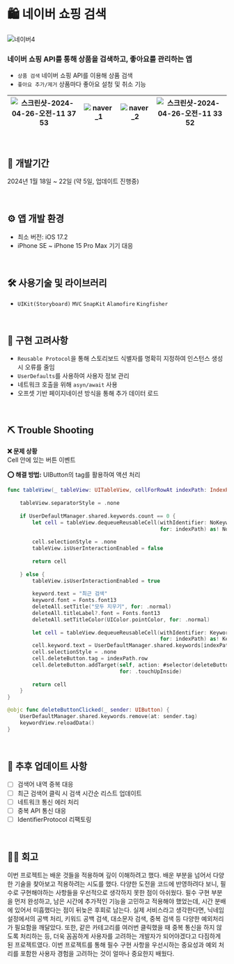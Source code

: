 # 🛍️ 네이버 쇼핑 검색

<picture>![네이버4](https://github.com/jieun0330/NaverShoppingAPI_Storyboard/assets/42729069/760ee4dc-8327-4037-b758-88d0bd0cf46a)</picture>

### 네이버 쇼핑 API를 통해 상품을 검색하고, 좋아요를 관리하는 앱
* `상품 검색` 네이버 쇼핑 API를 이용해 상품 검색
* `좋아요 추가/제거` 상품마다 좋아요 설청 및 취소 기능


|<picture>![스크린샷-2024-04-26-오전-11 37 53](https://github.com/jieun0330/jieun0330/assets/42729069/cc1258b5-299e-42f4-82fc-810c918416d7)</picture>|<picture>![naver_1](https://github.com/jieun0330/jieun0330/assets/42729069/1fe502b3-b498-4780-973f-5b1ed0f7e686)</picture>|<picture>![naver_2](https://github.com/jieun0330/jieun0330/assets/42729069/53ae6441-44c2-4ac6-a65e-2522fa52cfaa)</picture>|<picture>![스크린샷-2024-04-26-오전-11 33 52](https://github.com/jieun0330/jieun0330/assets/42729069/e6582c87-faa2-402c-b294-180d927c24bb)</picture>
|---|---|---|---|


<br/>

## 🔨 개발기간
2024년 1월 18일 ~ 22일 (약 5일, 업데이트 진행중)

<br/>

## ⚙️ 앱 개발 환경
- 최소 버전: iOS 17.2
- iPhone SE ~ iPhone 15 Pro Max 기기 대응

<br/>

## 🛠️ 사용기술 및 라이브러리
*  `UIKit(Storyboard)` `MVC` `SnapKit` `Alamofire` `Kingfisher` 

<br/>

## 🔧 구현 고려사항
- `Reusable Protocol`을 통해 스토리보드 식별자를 명확히 지정하여 인스턴스 생성 시 오류를 줄임
- `UserDefaults`를 사용하여 사용자 정보 관리
- 네트워크 호출을 위해 `asyn/await` 사용
- 오프셋 기반 페이지네이션 방식을 통해 추가 데이터 로드
  

<br/>

## ⛏️ Trouble Shooting

**❌ 문제 상황**
<br/>
Cell 안에 있는 버튼 이벤트


**⭕️ 해결 방법:**
UIButton의 tag를 활용하여 액션 처리



```swift
func tableView(_ tableView: UITableView, cellForRowAt indexPath: IndexPath) -> UITableViewCell {
    
    tableView.separatorStyle = .none
    
    if UserDefaultManager.shared.keywords.count == 0 {
        let cell = tableView.dequeueReusableCell(withIdentifier: NoKeywordTableViewCell.identifier,
                                                 for: indexPath) as! NoKeywordTableViewCell
        
        cell.selectionStyle = .none
        tableView.isUserInteractionEnabled = false
        
        return cell
        
    } else {
        tableView.isUserInteractionEnabled = true
        
        keyword.text = "최근 검색"
        keyword.font = Fonts.font13
        deleteAll.setTitle("모두 지우기", for: .normal)
        deleteAll.titleLabel?.font = Fonts.font13
        deleteAll.setTitleColor(UIColor.pointColor, for: .normal)
        
        let cell = tableView.dequeueReusableCell(withIdentifier: KeywordResultsTableViewCell.identifier,
                                                 for: indexPath) as! KeywordResultsTableViewCell
        cell.keyword.text = UserDefaultManager.shared.keywords[indexPath.row]
        cell.selectionStyle = .none
        cell.deleteButton.tag = indexPath.row
        cell.deleteButton.addTarget(self, action: #selector(deleteButtonClicked(_:)),
                                    for: .touchUpInside)
        
        return cell
    }
}

@objc func deleteButtonClicked(_ sender: UIButton) {
    UserDefaultManager.shared.keywords.remove(at: sender.tag)
    keywordView.reloadData()
}

```

<br/>

## 🔧 추후 업데이트 사항

- [ ] 검색어 내역 중복 대응
- [ ] 최근 검색어 클릭 시 검색 시간순 리스트 업데이트
- [ ] 네트워크 통신 에러 처리
- [ ] 중복 API 통신 대응
- [ ] IdentifierProtocol 리팩토링

<br/>

## 👏🏻 회고
이번 프로젝트는 배운 것들을 적용하며 깊이 이해하려고 했다. 배운 부분을 넘어서 다양한 기술을 찾아보고 적용하려는 시도를 했다. 다양한 도전을 코드에 반영하려다 보니, 필수로 구현해야하는 사항들을 우선적으로 생각하지 못한 점이 아쉬웠다. 필수 구현 부분을 먼저 완성하고, 남은 시간에 추가적인 기능을 고민하고 적용해야 했었는데, 시간 분배에 있어서 미흡했다는 점이 뒤늦은 후회로 남는다. 실제 서비스라고 생각한다면, 닉네임 설정에서의 공백 처리, 키워드 공백 검색, 대소문자 검색, 중복 검색 등 다양한 예외처리가 필요함을 깨달았다. 또한, 같은 카테고리를 여러번 클릭했을 때 중복 통신을 하지 않도록 처리하는 등, 더욱 꼼꼼하게 사용자를 고려하는 개발자가 되어야겠다고 다짐하게 된 프로젝트였다.
이번 프로젝트를 통해 필수 구현 사항을 우선시하는 중요성과 예외 처리를 포함한 사용자 경험을 고려하는 것이 얼마나 중요한지 배웠다.
